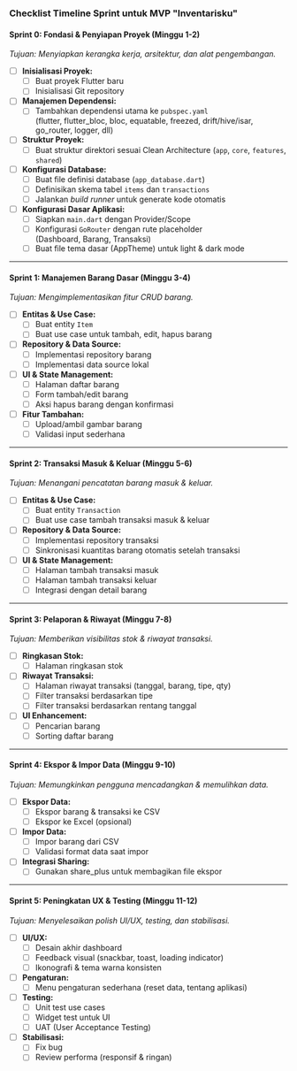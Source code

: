 ### Checklist Timeline Sprint untuk MVP "Inventarisku"

#### Sprint 0: Fondasi & Penyiapan Proyek (Minggu 1-2)  
*Tujuan: Menyiapkan kerangka kerja, arsitektur, dan alat pengembangan.*

- [ ] **Inisialisasi Proyek:**
  - [ ] Buat proyek Flutter baru
  - [ ] Inisialisasi Git repository
- [ ] **Manajemen Dependensi:**
  - [ ] Tambahkan dependensi utama ke `pubspec.yaml`  
        (flutter, flutter_bloc, bloc, equatable, freezed, drift/hive/isar, go_router, logger, dll)
- [ ] **Struktur Proyek:**
  - [ ] Buat struktur direktori sesuai Clean Architecture (`app`, `core`, `features`, `shared`)
- [ ] **Konfigurasi Database:**
  - [ ] Buat file definisi database (`app_database.dart`)
  - [ ] Definisikan skema tabel `items` dan `transactions`
  - [ ] Jalankan *build runner* untuk generate kode otomatis
- [ ] **Konfigurasi Dasar Aplikasi:**
  - [ ] Siapkan `main.dart` dengan Provider/Scope
  - [ ] Konfigurasi `GoRouter` dengan rute placeholder  
        (Dashboard, Barang, Transaksi)
  - [ ] Buat file tema dasar (AppTheme) untuk light & dark mode

---

#### Sprint 1: Manajemen Barang Dasar (Minggu 3-4)  
*Tujuan: Mengimplementasikan fitur CRUD barang.*

- [ ] **Entitas & Use Case:**
  - [ ] Buat entity `Item`
  - [ ] Buat use case untuk tambah, edit, hapus barang
- [ ] **Repository & Data Source:**
  - [ ] Implementasi repository barang
  - [ ] Implementasi data source lokal
- [ ] **UI & State Management:**
  - [ ] Halaman daftar barang
  - [ ] Form tambah/edit barang
  - [ ] Aksi hapus barang dengan konfirmasi
- [ ] **Fitur Tambahan:**
  - [ ] Upload/ambil gambar barang
  - [ ] Validasi input sederhana

---

#### Sprint 2: Transaksi Masuk & Keluar (Minggu 5-6)  
*Tujuan: Menangani pencatatan barang masuk & keluar.*

- [ ] **Entitas & Use Case:**
  - [ ] Buat entity `Transaction`
  - [ ] Buat use case tambah transaksi masuk & keluar
- [ ] **Repository & Data Source:**
  - [ ] Implementasi repository transaksi
  - [ ] Sinkronisasi kuantitas barang otomatis setelah transaksi
- [ ] **UI & State Management:**
  - [ ] Halaman tambah transaksi masuk
  - [ ] Halaman tambah transaksi keluar
  - [ ] Integrasi dengan detail barang

---

#### Sprint 3: Pelaporan & Riwayat (Minggu 7-8)  
*Tujuan: Memberikan visibilitas stok & riwayat transaksi.*

- [ ] **Ringkasan Stok:**
  - [ ] Halaman ringkasan stok
- [ ] **Riwayat Transaksi:**
  - [ ] Halaman riwayat transaksi (tanggal, barang, tipe, qty)
  - [ ] Filter transaksi berdasarkan tipe
  - [ ] Filter transaksi berdasarkan rentang tanggal
- [ ] **UI Enhancement:**
  - [ ] Pencarian barang
  - [ ] Sorting daftar barang

---

#### Sprint 4: Ekspor & Impor Data (Minggu 9-10)  
*Tujuan: Memungkinkan pengguna mencadangkan & memulihkan data.*

- [ ] **Ekspor Data:**
  - [ ] Ekspor barang & transaksi ke CSV
  - [ ] Ekspor ke Excel (opsional)
- [ ] **Impor Data:**
  - [ ] Impor barang dari CSV
  - [ ] Validasi format data saat impor
- [ ] **Integrasi Sharing:**
  - [ ] Gunakan share_plus untuk membagikan file ekspor

---

#### Sprint 5: Peningkatan UX & Testing (Minggu 11-12)  
*Tujuan: Menyelesaikan polish UI/UX, testing, dan stabilisasi.*

- [ ] **UI/UX:**
  - [ ] Desain akhir dashboard
  - [ ] Feedback visual (snackbar, toast, loading indicator)
  - [ ] Ikonografi & tema warna konsisten
- [ ] **Pengaturan:**
  - [ ] Menu pengaturan sederhana (reset data, tentang aplikasi)
- [ ] **Testing:**
  - [ ] Unit test use cases
  - [ ] Widget test untuk UI
  - [ ] UAT (User Acceptance Testing)
- [ ] **Stabilisasi:**
  - [ ] Fix bug
  - [ ] Review performa (responsif & ringan)
